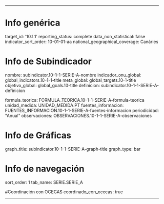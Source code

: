 ---

# Info genérica
target_id: '10.1.1'
reporting_status: complete
data_non_statistical: false
indicator_sort_order: 10-01-01-aa
national_geographical_coverage: Canàries

# Info de Subindicador
nombre: subindicator.10-1-1-SERIE-A-nombre
indicador_onu_global: global_indicators.10-1-1-title
meta_global: global_targets.10-1-title
objetivo_global: global_goals.10-title
definicion: subindicator.10-1-1-SERIE-A-definicion

formula_teorica: FORMULA_TEORICA.10-1-1-SERIE-A-formula-teorica
unidad_medida: UNIDAD_MEDIDA.PT
fuentes_informacion: FUENTES_INFORMACION.10-1-1-SERIE-A-fuentes-informacion
periodicidad: "Anual"
observaciones: OBSERVACIONES.10-1-1-SERIE-A-observaciones
# Info de Gráficas
graph_title: subindicator.10-1-1-SERIE-A-graph-title
graph_type: bar

# Info de navegación
sort_order: 1
tab_name: SERIE.SERIE_A

#Coordinación con OCECAS
coordinado_con_ocecas: true

---